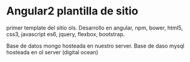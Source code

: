 
Angular2 plantilla de sitio
===========================

primer template del sitio ols.
Desarrollo en angular, npm, bower, html5, css3, javascript es6, jquery, flexbox, bootstrap.

Base de datos mongo hosteada en nuestro server.
Base de daso mysql hosteada en ol server (digital ocean)

